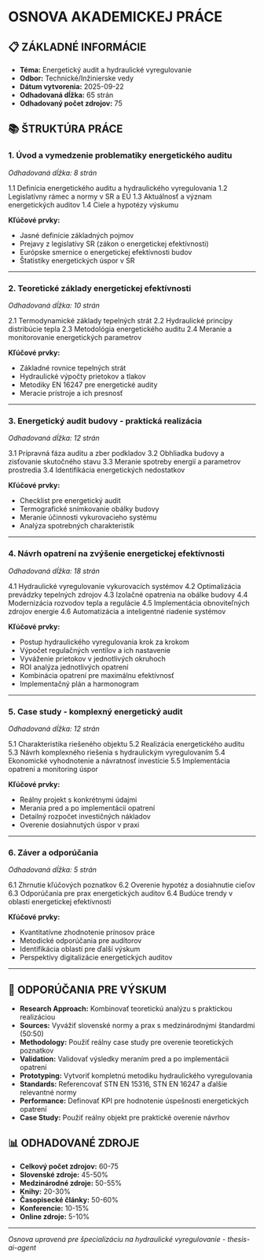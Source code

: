 # OSNOVA AKADEMICKEJ PRÁCE

## 📋 ZÁKLADNÉ INFORMÁCIE
- **Téma:** Energetický audit a hydraulické vyregulovanie
- **Odbor:** Technické/Inžinierske vedy  
- **Dátum vytvorenia:** 2025-09-22
- **Odhadovaná dĺžka:** 65 strán
- **Odhadovaný počet zdrojov:** 75

## 📚 ŠTRUKTÚRA PRÁCE

### 1. Úvod a vymedzenie problematiky energetického auditu
*Odhadovaná dĺžka: 8 strán*

1.1 Definícia energetického auditu a hydraulického vyregulovania
1.2 Legislatívny rámec a normy v SR a EÚ
1.3 Aktuálnosť a význam energetických auditov
1.4 Ciele a hypotézy výskumu

**Kľúčové prvky:**
- Jasné definície základných pojmov
- Prejavy z legislatívy SR (zákon o energetickej efektívnosti)
- Európske smernice o energetickej efektívnosti budov
- Štatistiky energetických úspor v SR

---

### 2. Teoretické základy energetickej efektívnosti
*Odhadovaná dĺžka: 10 strán*

2.1 Termodynamické základy tepelných strát
2.2 Hydraulické princípy distribúcie tepla
2.3 Metodológia energetického auditu
2.4 Meranie a monitorovanie energetických parametrov

**Kľúčové prvky:**
- Základné rovnice tepelných strát
- Hydraulické výpočty prietokov a tlakov
- Metodiky EN 16247 pre energetické audity
- Meracie prístroje a ich presnosť

---

### 3. Energetický audit budovy - praktická realizácia
*Odhadovaná dĺžka: 12 strán*

3.1 Prípravná fáza auditu a zber podkladov
3.2 Obhliadka budovy a zisťovanie skutočného stavu
3.3 Meranie spotreby energií a parametrov prostredia
3.4 Identifikácia energetických nedostatkov

**Kľúčové prvky:**
- Checklist pre energetický audit
- Termografické snímkovanie obálky budovy
- Meranie účinnosti vykurovacieho systému
- Analýza spotrebných charakteristík

---

### 4. Návrh opatrení na zvýšenie energetickej efektívnosti
*Odhadovaná dĺžka: 18 strán*

4.1 Hydraulické vyregulovanie vykurovacích systémov
4.2 Optimalizácia prevádzky tepelných zdrojov
4.3 Izolačné opatrenia na obálke budovy
4.4 Modernizácia rozvodov tepla a regulácie
4.5 Implementácia obnoviteľných zdrojov energie
4.6 Automatizácia a inteligentné riadenie systémov

**Kľúčové prvky:**
- Postup hydraulického vyregulovania krok za krokom
- Výpočet regulačných ventilov a ich nastavenie
- Vyváženie prietokov v jednotlivých okruhoch
- ROI analýza jednotlivých opatrení
- Kombinácia opatrení pre maximálnu efektívnosť
- Implementačný plán a harmonogram

---

### 5. Case study - komplexný energetický audit
*Odhadovaná dĺžka: 12 strán*

5.1 Charakteristika riešeného objektu
5.2 Realizácia energetického auditu
5.3 Návrh komplexného riešenia s hydraulickým vyregulovaním
5.4 Ekonomické vyhodnotenie a návratnosť investície
5.5 Implementácia opatrení a monitoring úspor

**Kľúčové prvky:**
- Reálny projekt s konkrétnymi údajmi
- Merania pred a po implementácii opatrení
- Detailný rozpočet investičných nákladov
- Overenie dosiahnutých úspor v praxi

---

### 6. Záver a odporúčania
*Odhadovaná dĺžka: 5 strán*

6.1 Zhrnutie kľúčových poznatkov
6.2 Overenie hypotéz a dosiahnutie cieľov
6.3 Odporúčania pre prax energetických auditov
6.4 Budúce trendy v oblasti energetickej efektívnosti

**Kľúčové prvky:**
- Kvantitatívne zhodnotenie prínosov práce
- Metodické odporúčania pre audítorov
- Identifikácia oblastí pre ďalší výskum
- Perspektívy digitalizácie energetických auditov

---

## 🎯 ODPORÚČANIA PRE VÝSKUM

- **Research Approach:** Kombinovať teoretickú analýzu s praktickou realizáciou
- **Sources:** Vyvážiť slovenské normy a prax s medzinárodnými štandardmi (50:50)
- **Methodology:** Použiť reálny case study pre overenie teoretických poznatkov
- **Validation:** Validovať výsledky meraním pred a po implementácii opatrení
- **Prototyping:** Vytvoriť kompletnú metodiku hydraulického vyregulovania
- **Standards:** Referencovať STN EN 15316, STN EN 16247 a ďalšie relevantné normy
- **Performance:** Definovať KPI pre hodnotenie úspešnosti energetických opatrení
- **Case Study:** Použiť reálny objekt pre praktické overenie návrhov


## 📊 ODHADOVANÉ ZDROJE

- **Celkový počet zdrojov:** 60-75
- **Slovenské zdroje:** 45-50%  
- **Medzinárodné zdroje:** 50-55%
- **Knihy:** 20-30%
- **Časopisecké články:** 50-60%
- **Konferencie:** 10-15%
- **Online zdroje:** 5-10%

---

*Osnova upravená pre špecializáciu na hydraulické vyregulovanie - thesis-ai-agent*
